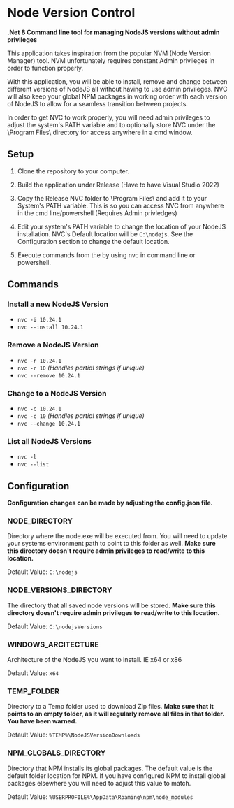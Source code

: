 # Node Version Control

**.Net 8 Command line tool for managing NodeJS versions without admin privileges**

This application takes inspiration from the popular NVM (Node Version Manager) tool. NVM unfortunately requires constant Admin privileges in order to function properly.

  
With this application, you will be able to install, remove and change between different versions of NodeJS all without having to use admin privileges. NVC will also keep your global NPM packages in working order with each version of NodeJS to allow for a seamless transition between projects.

In order to get NVC to work properly, you will need admin privileges to adjust the system's PATH variable and to optionally store NVC under the \Program Files\ directory for access anywhere in a cmd window.
  
## Setup

1. Clone the repository to your computer.

2. Build the application under Release (Have to have Visual Studio 2022)

3. Copy the Release NVC folder to \Program Files\ and add it to your System's PATH variable. This is so you can access NVC from anywhere in the cmd line/powershell (Requires Admin privledges)

4. Edit your system's PATH variable to change the location of your NodeJS installation.  NVC's Default location will be ``` C:\nodejs ```. See the Configuration section to change the default location.

5. Execute commands from the by using nvc in command line or powershell.

## Commands

### Install a new NodeJS Version

* ``` nvc -i 10.24.1 ```
* ``` nvc --install 10.24.1 ```

### Remove a NodeJS Version

* ``` nvc -r 10.24.1 ```
* ``` nvc -r 10 ```  *(Handles partial strings if unique)*
* ``` nvc --remove 10.24.1 ```

### Change to a NodeJS Version

* ``` nvc -c 10.24.1 ```
* ``` nvc -c 10 ```  *(Handles partial strings if unique)*
* ``` nvc --change 10.24.1 ```

### List all NodeJS Versions

* ``` nvc -l ```
* ``` nvc --list ```


## Configuration

**Configuration changes can be made by adjusting the config.json file.**

### NODE_DIRECTORY

Directory where the node.exe will be executed from. You will need to update your systems environment path to point to this folder as well. **Make sure this directory doesn't require admin privileges to read/write to this location.**

Default Value: ``` C:\nodejs ```

### NODE_VERSIONS_DIRECTORY

The directory that all saved node versions will be stored. **Make sure this directory doesn't require admin privileges to read/write to this location.**

Default Value: ``` C:\nodejsVersions ```

### WINDOWS_ARCITECTURE

Architecture of the NodeJS you want to install. IE x64 or x86

Default Value: ``` x64 ```

### TEMP_FOLDER

Directory to a Temp folder used to download Zip files. **Make sure that it points to an empty folder, as it will regularly remove all files in that folder. You have been warned.**

Default Value: ``` %TEMP%\NodeJSVersionDownloads ```

### NPM_GLOBALS_DIRECTORY

Directory that NPM installs its global packages. The default value is the default folder location for NPM. If you have configured NPM to install global packages elsewhere you will need to adjust this value to match.

Default Value: ``` %USERPROFILE%\AppData\Roaming\npm\node_modules ```